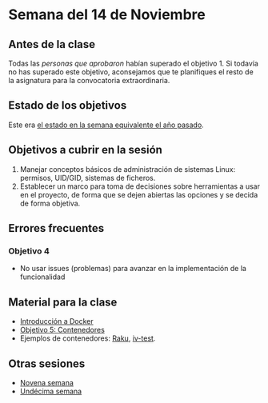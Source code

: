 # Semana del 14 de Noviembre

## Antes de la clase

Todas las *personas que aprobaron* habían superado el objetivo 1. Si todavía no
has superado este objetivo, aconsejamos que te planifiques el resto de la
asignatura para la convocatoria extraordinaria.

## Estado de los objetivos

Este era [el estado en la semana equivalente el año
pasado](../sesiones-21-22/semana-10.md).

## Objetivos a cubrir en la sesión

1. Manejar conceptos básicos de administración de sistemas Linux: permisos,
   UID/GID, sistemas de ficheros.
2. Establecer un marco para toma de decisiones sobre herramientas a usar en el
   proyecto, de forma que se dejen abiertas las opciones y se decida de forma
   objetiva.

## Errores frecuentes

### Objetivo 4

* No usar issues (problemas) para avanzar en la implementación de la funcionalidad

## Material para la clase

* [Introducción a Docker](http://jj.github.io/IV/documentos/temas/Contenedores)
* [Objetivo 5:
  Contenedores](http://jj.github.io/IV/documentos/proyecto/5.Docker)
* Ejemplos de contenedores:
  [Raku](https://hub.docker.com/r/jjmerelo/alpine-raku),
  [iv-test](https://hub.docker.com/r/jjmerelo/iv-test).

## Otras sesiones

* [Novena semana](semana-09.md)
* [Undécima semana](semana-11.md)

